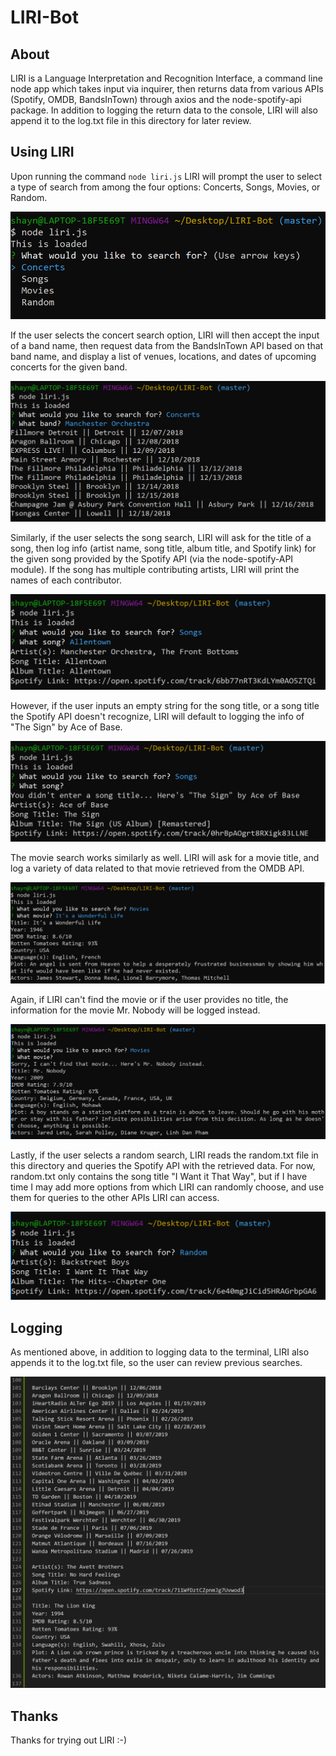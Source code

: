 # LIRI-Bot

## About
LIRI is a Language Interpretation and Recognition Interface, a command line node app which takes input via inquirer, then returns data from various APIs (Spotify, OMDB, BandsInTown) through axios and the node-spotify-api package. In addition to logging the return data to the console, LIRI will also append it to the log.txt file in this directory for later review.

## Using LIRI
Upon running the command `node liri.js` LIRI will prompt the user to select a type of search from among the four options: Concerts, Songs, Movies, or Random.

![Image of LIRI Options](./example_images/LIRI_options.PNG)

If the user selects the concert search option, LIRI will then accept the input of a band name, then request data from the BandsInTown API based on that band name, and display a list of venues, locations, and dates of upcoming concerts for the given band.

![Image of LIRI Concert Search](./example_images/LIRI_concert_search.PNG)

Similarly, if the user selects the song search, LIRI will ask for the title of a song, then log info (artist name, song title, album title, and Spotify link) for the given song provided by the Spotify API (via the node-spotify-API module). If the song has multiple contributing artists, LIRI will print the names of each contributor.

![Image of LIRI Song Search](./example_images/LIRI_song_search.PNG)

However, if the user inputs an empty string for the song title, or a song title the Spotify API doesn't recognize, LIRI will default to logging the info of "The Sign" by Ace of Base.

![Image of LIRI Song Search Failed](./example_images/LIRI_song_search_empty.PNG)

The movie search works similarly as well. LIRI will ask for a movie title, and log a variety of data related to that movie retrieved from the OMDB API.

![Image of LIRI Movie Search](./example_images/LIRI_movie_search.PNG)

Again, if LIRI can't find the movie or if the user provides no title, the information for the movie Mr. Nobody will be logged instead.

![Image of LIRI Movie Search Failed](./example_images/LIRI_movie_search_empty.PNG)

Lastly, if the user selects a random search, LIRI reads the random.txt file in this directory and queries the Spotify API with the retrieved data. For now, random.txt only contains the song title "I Want it That Way", but if I have time I may add more options from which LIRI can randomly choose, and use them for queries to the other APIs LIRI can access.

![Image of LIRI Random Search](./example_images/LIRI_random_search.PNG)

## Logging

As mentioned above, in addition to logging data to the terminal, LIRI also appends it to the log.txt file, so the user can review previous searches.

![Image of log.txt File](./example_images/LIRI_logging.PNG)

## Thanks

Thanks for trying out LIRI :-)